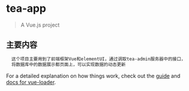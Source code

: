 # tea-app

> A Vue.js project

## 主要内容
````bash
  这个项目主要用到了前端框架Vue和elementUI，通过调取tea-admin服务器中的接口，
  将数据库中的数据展示都页面上，可以实现数据的动态更新
````

For a detailed explanation on how things work, check out the [guide](http://vuejs-templates.github.io/webpack/) and [docs for vue-loader](http://vuejs.github.io/vue-loader).
